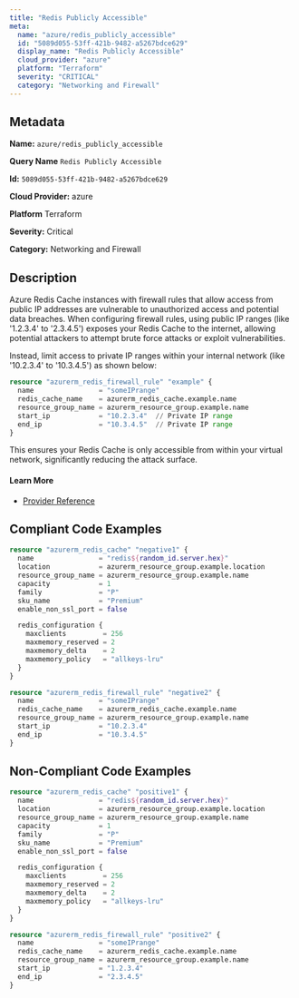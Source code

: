 ```yaml
---
title: "Redis Publicly Accessible"
meta:
  name: "azure/redis_publicly_accessible"
  id: "5089d055-53ff-421b-9482-a5267bdce629"
  display_name: "Redis Publicly Accessible"
  cloud_provider: "azure"
  platform: "Terraform"
  severity: "CRITICAL"
  category: "Networking and Firewall"
---
```

## Metadata

**Name:** `azure/redis_publicly_accessible`

**Query Name** `Redis Publicly Accessible`

**Id:** `5089d055-53ff-421b-9482-a5267bdce629`

**Cloud Provider:** azure

**Platform** Terraform

**Severity:** Critical

**Category:** Networking and Firewall

## Description
Azure Redis Cache instances with firewall rules that allow access from public IP addresses are vulnerable to unauthorized access and potential data breaches. When configuring firewall rules, using public IP ranges (like '1.2.3.4' to '2.3.4.5') exposes your Redis Cache to the internet, allowing potential attackers to attempt brute force attacks or exploit vulnerabilities.

Instead, limit access to private IP ranges within your internal network (like '10.2.3.4' to '10.3.4.5') as shown below:

```terraform
resource "azurerm_redis_firewall_rule" "example" {
  name                = "someIPrange"
  redis_cache_name    = azurerm_redis_cache.example.name
  resource_group_name = azurerm_resource_group.example.name
  start_ip            = "10.2.3.4"  // Private IP range
  end_ip              = "10.3.4.5"  // Private IP range
}
```

This ensures your Redis Cache is only accessible from within your virtual network, significantly reducing the attack surface.

#### Learn More

 - [Provider Reference](https://registry.terraform.io/providers/hashicorp/azurerm/latest/docs/resources/redis_firewall_rule)


## Compliant Code Examples
```terraform
resource "azurerm_redis_cache" "negative1" {
  name                = "redis${random_id.server.hex}"
  location            = azurerm_resource_group.example.location
  resource_group_name = azurerm_resource_group.example.name
  capacity            = 1
  family              = "P"
  sku_name            = "Premium"
  enable_non_ssl_port = false

  redis_configuration {
    maxclients         = 256
    maxmemory_reserved = 2
    maxmemory_delta    = 2
    maxmemory_policy   = "allkeys-lru"
  }
}

resource "azurerm_redis_firewall_rule" "negative2" {
  name                = "someIPrange"
  redis_cache_name    = azurerm_redis_cache.example.name
  resource_group_name = azurerm_resource_group.example.name
  start_ip            = "10.2.3.4"
  end_ip              = "10.3.4.5"
}
```
## Non-Compliant Code Examples
```terraform
resource "azurerm_redis_cache" "positive1" {
  name                = "redis${random_id.server.hex}"
  location            = azurerm_resource_group.example.location
  resource_group_name = azurerm_resource_group.example.name
  capacity            = 1
  family              = "P"
  sku_name            = "Premium"
  enable_non_ssl_port = false

  redis_configuration {
    maxclients         = 256
    maxmemory_reserved = 2
    maxmemory_delta    = 2
    maxmemory_policy   = "allkeys-lru"
  }
}

resource "azurerm_redis_firewall_rule" "positive2" {
  name                = "someIPrange"
  redis_cache_name    = azurerm_redis_cache.example.name
  resource_group_name = azurerm_resource_group.example.name
  start_ip            = "1.2.3.4"
  end_ip              = "2.3.4.5"
}
```